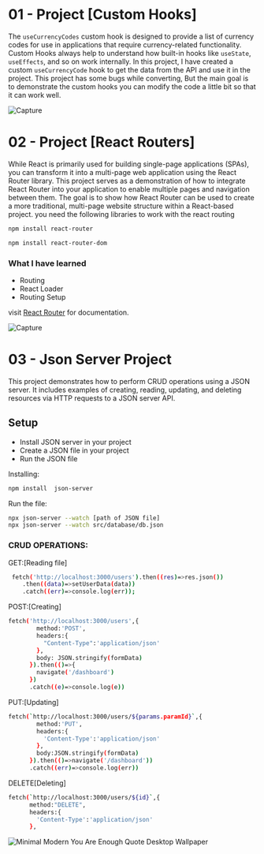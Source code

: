 # 01 - Project [Custom Hooks]

The `useCurrencyCodes` custom hook is designed to provide a list of currency codes for use in applications that require currency-related functionality.
Custom Hooks always help to understand how built-in hooks like `useState`, `useEffects`, and so on work internally. In this project, I have created a custom `useCurrencyCode`
hook to get the data from the API and use it in the project.
This project has some bugs while converting, But the main goal is to demonstrate the custom hooks you can modify the code a little bit so that it can work well.

![Capture](https://github.com/shoyeabaslam/React-Projects-Practice/assets/118368907/c76ce0e6-69ca-4f27-a650-82626a6bcb49)

# 02 - Project [React Routers]

While React is primarily used for building single-page applications (SPAs), you can transform it into a multi-page web application using the React Router library. 
This project serves as a demonstration of how to integrate React Router into your application to enable multiple pages and navigation between them. 
The goal is to show how React Router can be used to create a more traditional, multi-page website structure within a React-based project.
you need the following libraries to work with the react routing

```bash
npm install react-router
```
```bash
npm install react-router-dom
```

### What I have learned
- Routing
- React Loader
- Routing Setup
  
visit [React Router](https://reactrouter.com/en/main) for documentation.


![Capture](https://github.com/shoyeabaslam/React-Projects-Practice/assets/118368907/dc3ef413-bea5-43b1-a9ff-0415ab43581e)


# 03 - Json Server Project
This project demonstrates how to perform CRUD operations using a JSON server. It includes examples of creating, reading, updating, and deleting resources via HTTP requests to a JSON server API.

## Setup
- Install JSON server in your project
- Create a JSON file in your project
- Run the JSON file

Installing:
```bash
npm install  json-server
```
Run the file:
```bash
npx json-server --watch [path of JSON file]
npx json-server --watch src/database/db.json
```

### CRUD OPERATIONS:
GET:[Reading file]
```bash
 fetch('http://localhost:3000/users').then((res)=>res.json())
    .then((data)=>setUserData(data))
    .catch((err)=>console.log(err));
```
POST:[Creating]
```bash
fetch('http://localhost:3000/users',{
        method:'POST',
        headers:{
          "Content-Type":'application/json'
        },
        body: JSON.stringify(formData)
      }).then(()=>{
        navigate('/dashboard')
      })
      .catch((e)=>console.log(e))
```
PUT:[Updating]
```bash
fetch(`http://localhost:3000/users/${params.paramId}`,{
        method:'PUT',
        headers:{
          'Content-Type':'application/json'
        },
        body:JSON.stringify(formData)
      }).then(()=>navigate('/dashboard'))
      .catch((err)=>console.log(err))
```
DELETE[Deleting]
```bash
fetch(`http://localhost:3000/users/${id}`,{
      method:"DELETE",
      headers:{
        'Content-Type':'application/json'
      },
```
![Minimal Modern You Are Enough Quote Desktop Wallpaper](https://github.com/shoyeabaslam/React-Projects-Practice/assets/118368907/10732a3a-0dc6-4fd9-8ab2-e3ec38287006)




